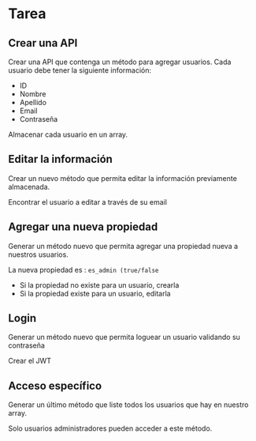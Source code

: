 # Tarea

## Crear una API

Crear una API que contenga un método para agregar usuarios. Cada usuario debe tener la siguiente información:

- ID
- Nombre
- Apellido
- Email
- Contraseña

Almacenar cada usuario en un array.

## Editar la información

Crear un nuevo método que permita editar la información previamente almacenada.

Encontrar el usuario a editar a través de su email

## Agregar una nueva propiedad

Generar un método nuevo que permita agregar una propiedad nueva a nuestros usuarios.

La nueva propiedad es : `es_admin (true/false`

- Si la propiedad no existe para un usuario, crearla
- Si la propiedad existe para un usuario, editarla

## Login

Generar un método nuevo que permita loguear un usuario validando su contraseña

Crear el JWT

## Acceso específico

Generar un último método que liste todos los usuarios que hay en nuestro array.

Solo usuarios administradores pueden acceder a este método.
